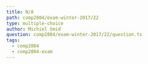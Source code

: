 ```yaml
---
title: N/A
path: comp2804/exam-winter-2017/22
type: multiple-choice
author: Michiel Smid
question: comp2804/exam-winter-2017/22/question.ts
tags:
  - comp2804
  - comp2804-exam
---
```

